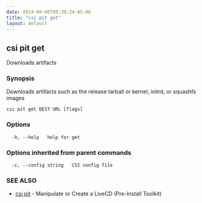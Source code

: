 ```yaml
---
date: 2024-06-06T09:39:24-05:00
title: "csi pit get"
layout: default
---
```

## csi pit get

Downloads artifacts

### Synopsis

Downloads artifacts such as the release tarball
	or kernel, initrd, or squashfs images

```
csi pit get DEST URL [flags]
```

### Options

```
  -h, --help   help for get
```

### Options inherited from parent commands

```
  -c, --config string   CSI config file
```

### SEE ALSO

* [csi pit](/commands/csi_pit/)	 - Manipulate or Create a LiveCD (Pre-Install Toolkit)

